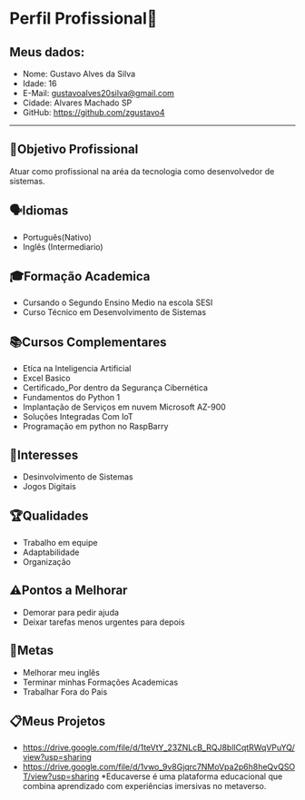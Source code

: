 # Perfil Profissional📄
## Meus dados:
- Nome: Gustavo Alves da Silva
- Idade: 16
- E-Mail: gustavoalves20silva@gmail.com
- Cidade: Alvares Machado SP
- GitHub: https://github.com/zgustavo4
---
## 🎯Objetivo Profissional
Atuar como profissional na aréa da tecnologia como desenvolvedor de sistemas.
## 🗣Idiomas
- Português(Nativo)
- Inglês (Intermediario)
## 🎓Formação Academica
- Cursando o Segundo Ensino Medio na escola SESI
- Curso Técnico em Desenvolvimento de Sistemas
## 📚Cursos Complementares
- Etíca na Inteligencia Artificial
- Excel Basico
- Certificado_Por dentro da Segurança Cibernética
- Fundamentos do Python 1
- Implantação de Serviços em nuvem Microsoft AZ-900
- Soluções Integradas Com IoT
- Programação em python no RaspBarry
## 🤩Interesses
- Desinvolvimento de Sistemas
- Jogos Digitais
## 🏆Qualidades
- Trabalho em equipe
- Adaptabilidade
- Organização
## ⚠️Pontos a Melhorar
- Demorar para pedir ajuda
- Deixar tarefas menos urgentes para depois
## 🎯Metas
- Melhorar meu inglês
- Terminar minhas Formações Academicas
- Trabalhar Fora do Pais
## 📋Meus Projetos
- https://drive.google.com/file/d/1teVtY_23ZNLcB_RQJ8bllCqtRWqVPuYQ/view?usp=sharing
- https://drive.google.com/file/d/1vwo_9v8Gjqrc7NMoVpa2p6h8heQvQSOT/view?usp=sharing
*Educaverse é uma plataforma educacional que combina aprendizado com experiências imersivas no metaverso.
